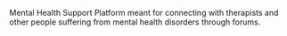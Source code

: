Mental Health Support Platform meant for connecting with therapists and other people suffering from mental health disorders through forums.
